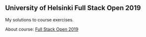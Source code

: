 ## University of Helsinki Full Stack Open 2019

My solutions to course exercises.

About course: [Full Stack Open 2019](https://fullstackopen.com/en)
